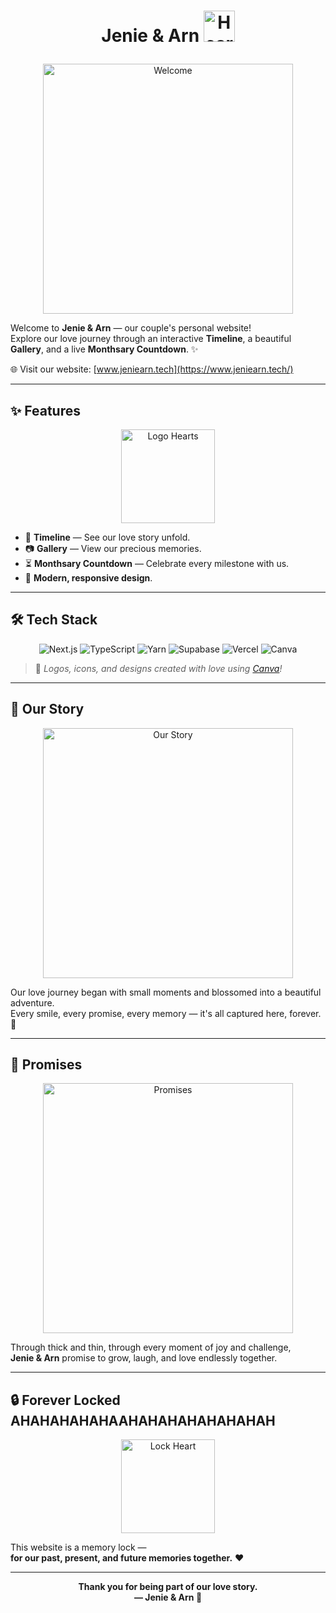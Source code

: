 <h1 align="center">
 
  Jenie & Arn 
   <img src="https://github.com/user-attachments/assets/fb97f300-30d6-4b85-b590-aa6bb587dab3" alt="Heart Logo" width="50" height="50"/>
</h1>

<p align="center">
  <img src="https://github.com/user-attachments/assets/d4544232-c6eb-487a-add6-5dbcbcf8826b" alt="Welcome" width="400"/>
</p>

Welcome to **Jenie & Arn** — our couple's personal website!  
Explore our love journey through an interactive **Timeline**, a beautiful **Gallery**, and a live **Monthsary Countdown**. ✨

🌐 Visit our website: [www.jeniearn.tech](https://www.jeniearn.tech/)

---

## ✨ Features

<p align="center">
  <img src="https://github.com/user-attachments/assets/cf185f14-a27b-4f33-9e35-dcef383c02c9" alt="Logo Hearts" width="150"/>
</p>

- 📜 **Timeline** — See our love story unfold.
- 📷 **Gallery** — View our precious memories.
- ⏳ **Monthsary Countdown** — Celebrate every milestone with us.
- 🎨 **Modern, responsive design**.

---

## 🛠 Tech Stack

<p align="center">
  <img src="https://img.shields.io/badge/Next.js-000000?style=for-the-badge&logo=nextdotjs&logoColor=white" alt="Next.js"/>
  <img src="https://img.shields.io/badge/TypeScript-007ACC?style=for-the-badge&logo=typescript&logoColor=white" alt="TypeScript"/>
  <img src="https://img.shields.io/badge/Yarn-2C8EBB?style=for-the-badge&logo=yarn&logoColor=white" alt="Yarn"/>
  <img src="https://img.shields.io/badge/Supabase-3ECF8E?style=for-the-badge&logo=supabase&logoColor=white" alt="Supabase"/>
  <img src="https://img.shields.io/badge/Vercel-000000?style=for-the-badge&logo=vercel&logoColor=white" alt="Vercel"/>
  <img src="https://img.shields.io/badge/Canva-00C4CC?style=for-the-badge&logo=canva&logoColor=white" alt="Canva"/>
</p>

> 🎨 *Logos, icons, and designs created with love using [Canva](https://www.canva.com/)!*


---

## 📖 Our Story

<p align="center">
  <img src="https://github.com/user-attachments/assets/751d0274-63cc-4724-8155-46b18c27e706" alt="Our Story" width="400"/>
</p>

Our love journey began with small moments and blossomed into a beautiful adventure.  
Every smile, every promise, every memory — it's all captured here, forever. 🌸

---

## 🤝 Promises

<p align="center">
  <img src="https://github.com/user-attachments/assets/c93fab1e-936c-4190-8f3b-9304ed6640b9" alt="Promises" width="400"/>
</p>

Through thick and thin, through every moment of joy and challenge,  
**Jenie & Arn** promise to grow, laugh, and love endlessly together.

---

## 🔒 Forever Locked AHAHAHAHAHAAHAHAHAHAHAHAHAH

<p align="center">
  <img src="https://github.com/user-attachments/assets/6484acda-62b8-4599-b252-455841b99c98" alt="Lock Heart" width="150"/>
</p>

This website is a memory lock —  
**for our past, present, and future memories together.** ❤️

---

<p align="center">
  <strong>Thank you for being part of our love story.</strong>  
  <br/>
  <strong>— Jenie & Arn 🤍</strong>
</p>
